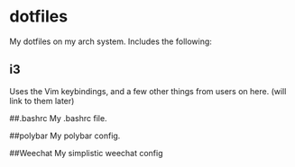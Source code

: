 # dotfiles
My dotfiles on my arch system. Includes the following:

## i3
Uses the Vim keybindings, and a few other things from users on here. (will link to them later)

##.bashrc
My .bashrc file.

##polybar
My polybar config.

##Weechat
My simplistic weechat config


